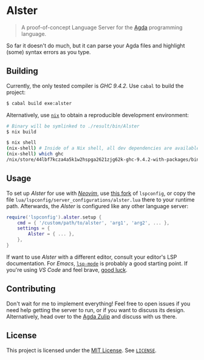 # Alster

> A proof-of-concept Language Server for the [Agda][Agda] programming language.

So far it doesn't do much, but it can parse your Agda files and highlight (some)
syntax errors as you type.

## Building

Currently, the only tested compiler is _GHC 9.4.2_.  Use `cabal` to build the project:

```sh
$ cabal build exe:alster
```

Alternatively, use [`nix`][Nix] to obtain a reproducible development environment:

```sh
# Binary will be symlinked to ./result/bin/Alster
$ nix build

$ nix shell
(nix-shell) # Inside of a Nix shell, all dev dependencies are available:
(nix-shell) which ghc
/nix/store/44lbf7kcza4a5k1w2hspga2621zjg62k-ghc-9.4.2-with-packages/bin/ghc
```

## Usage

To set up _Alster_ for use with [_Neovim_][Neovim], use [this fork][lspconfig] of `lspconfig`,
or copy the file `lua/lspconfig/server_configurations/alster.lua` there to your runtime path.
Afterwards, the _Alster_ is configured like any other language server:

```lua
require('lspconfig').alster.setup {
    cmd = { '/custom/path/to/alster', 'arg1', 'arg2', ... },
    settings = {
        Alster = { ... },
    },
}
```

If want to use _Alster_ with a different editor, consult your editor's LSP documentation.
For _Emacs_, [`lsp-mode`][lsp-mode] is probably a good starting point.
If you're using _VS Code_ and feel brave, [good luck][vscode-guide].

## Contributing

Don't wait for me to implement everything!
Feel free to open issues if you need help getting the server to run,
or if you want to discuss its design.
Alternatively, head over to the [Agda Zulip][Agda-Zulip] and discuss with us there.

## License

This project is licensed under the [MIT License][MIT].
See [`LICENSE`](LICENSE).


[Agda]: https://wiki.portal.chalmers.se/agda/pmwiki.php
[Agda-Zulip]: https://agda.zulipchat.com
[Nix]: https://nixos.org/
[Neovim]: https://neovim.io/
[lspconfig]: https://github.com/phijor/nvim-lspconfig/tree/feature-agda-language-server
[lsp-mode]: https://emacs-lsp.github.io/lsp-mode/page/adding-new-language/
[vscode-guide]: https://code.visualstudio.com/api/language-extensions/language-server-extension-guide
[MIT]: https://choosealicense.com/licenses/mit/
